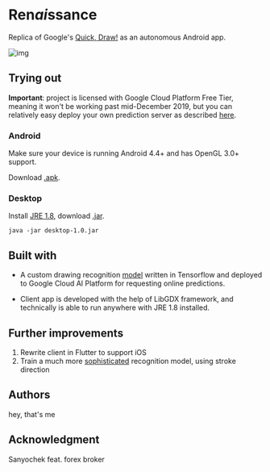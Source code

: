 # Ren*ai*ssance

Replica of Google's [Quick, Draw!](https://quickdraw.withgoogle.com) as an autonomous Android app.

![img](https://s3.gifyu.com/images/better6f6d43ac3dc8f2ad.gif)

## Trying out
**Important**: project is licensed with Google Cloud Platform Free Tier, meaning it won't be working past mid-December 2019, but you can relatively easy deploy your own prediction server as described [here](https://github.com/andrhua/renaissance-keras).

### Android
Make sure your device is running Android 4.4+ and has OpenGL 3.0+ support.

Download [.apk](../master/android-debug.apk).

### Desktop
Install [JRE 1.8](https://www.oracle.com/technetwork/java/javase/downloads/jre8-downloads-2133155.html), download [.jar](../master/desktop-1.0.jar).
```
java -jar desktop-1.0.jar
```

## Built with
- A custom drawing recognition [model](https://github.com/andrhua/renaissance-keras) written in Tensorflow and deployed to Google Cloud AI Platform for requesting online predictions.

- Client app is developed with the help of LibGDX framework, and technically is able to run anywhere with JRE 1.8 installed.

## Further improvements
1. Rewrite client in Flutter to support iOS
2. Train a much more [sophisticated](https://www.tensorflow.org/tutorials/sequences/recurrent_quickdraw) recognition model, using stroke direction

## Authors 
hey, that's me

## Acknowledgment
Sanyochek feat. forex broker
